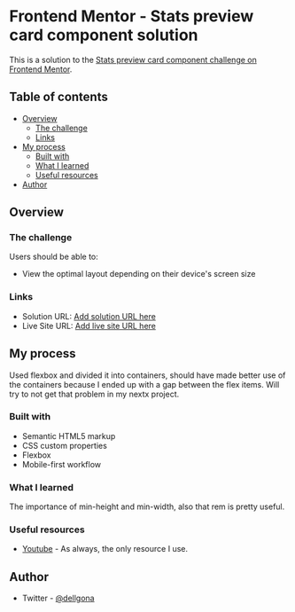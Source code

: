 # Frontend Mentor - Stats preview card component solution

This is a solution to the [Stats preview card component challenge on Frontend Mentor](https://www.frontendmentor.io/challenges/stats-preview-card-component-8JqbgoU62).

## Table of contents

- [Overview](#overview)
  - [The challenge](#the-challenge)
  - [Links](#links)
- [My process](#my-process)
  - [Built with](#built-with)
  - [What I learned](#what-i-learned)
  - [Useful resources](#useful-resources)
- [Author](#author)

## Overview

### The challenge

Users should be able to:

- View the optimal layout depending on their device's screen size

### Links

- Solution URL: [Add solution URL here](https://your-solution-url.com)
- Live Site URL: [Add live site URL here](https://your-live-site-url.com)

## My process

Used flexbox and divided it into containers, should have made better use of the containers because I ended up with a gap between the flex items. Will try to not get that problem in my nextx project.

### Built with

- Semantic HTML5 markup
- CSS custom properties
- Flexbox
- Mobile-first workflow

### What I learned

The importance of min-height and min-width, also that rem is pretty useful.


### Useful resources

- [Youtube](https://www.youtube.com) - As always, the only resource I use. 


## Author

- Twitter - [@dellgona](https://www.twitter.com/dellgona)
